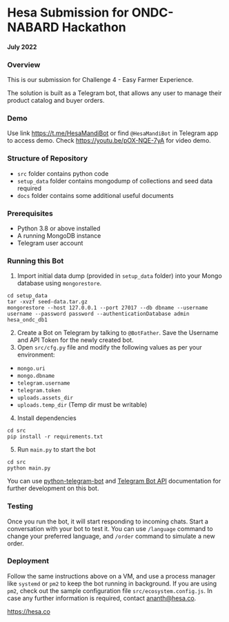 # Hesa Submission for ONDC-NABARD Hackathon
#### July 2022

### Overview

This is our submission for Challenge 4 - Easy Farmer Experience.

The solution is built as a Telegram bot, that allows any user to manage their product catalog and buyer orders.

### Demo

Use link https://t.me/HesaMandiBot or find `@HesaMandiBot` in Telegram app
to access demo. Check https://youtu.be/pOX-NQE-7yA for video demo.

### Structure of Repository
- `src` folder contains python code
- `setup_data` folder contains mongodump of collections and seed data required
- `docs` folder contains some additional useful documents

### Prerequisites

- Python 3.8 or above installed
- A running MongoDB instance
- Telegram user account

### Running this Bot

1. Import initial data dump (provided in `setup_data` folder) into your Mongo database using `mongorestore`.
```commandline
cd setup_data
tar -xvzf seed-data.tar.gz
mongorestore --host 127.0.0.1 --port 27017 --db dbname --username username --password password --authenticationDatabase admin hesa_ondc_db1
```
2. Create a Bot on Telegram by talking to `@BotFather`. Save the Username and API Token for the newly created bot.
3. Open `src/cfg.py` file and modify the following values as per your environment:
- `mongo.uri`
- `mongo.dbname` 
- `telegram.username`
- `telegram.token`
- `uploads.assets_dir`
- `uploads.temp_dir` (Temp dir must be writable)
4. Install dependencies

```commandline
cd src
pip install -r requirements.txt
```

5. Run `main.py` to start the bot
```commandline
cd src
python main.py
```

You can use [python-telegram-bot](https://docs.python-telegram-bot.org/en/v20.0a2/) and [Telegram Bot API](https://core.telegram.org/bots/api) documentation for further development on this bot.

### Testing

Once you run the bot, it will start responding to incoming chats. Start a conversation with your bot to test it.
You can use `/language` command to change your preferred language, and `/order` command to simulate a new order.

### Deployment

Follow the same instructions above on a VM, and use a process manager like `systemd` or `pm2` to keep the bot running in background.
If you are using `pm2`, check out the sample configuration file `src/ecosystem.config.js`.
In case any further information is required, contact [ananth@hesa.co](ananth@hesa.co).

https://hesa.co
